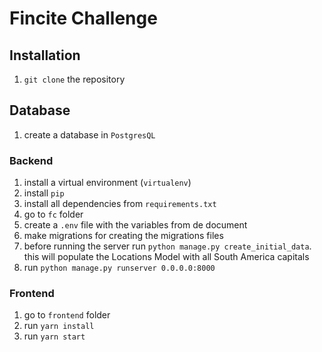 # Fincite Challenge

## Installation
1. `git clone` the repository

## Database
1. create a database in `PostgresQL`

### Backend
1. install a virtual environment (`virtualenv`)
1. install `pip`
1. install all dependencies from `requirements.txt`
1. go to `fc` folder
1. create a `.env` file with the variables from de document
1. make migrations for creating the migrations files
1. before running the server run `python manage.py create_initial_data`. this will populate the Locations Model with all South America capitals
1. run `python manage.py runserver 0.0.0.0:8000`

### Frontend
1. go to `frontend` folder
1. run `yarn install`
1. run `yarn start`
